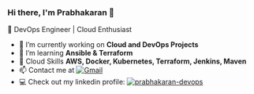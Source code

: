 ### Hi there, I'm Prabhakaran 👋  
🚀 DevOps Engineer | Cloud Enthusiast 

- 🔭 I’m currently working on **Cloud and DevOps Projects**  
- 🌱 I’m learning **Ansible & Terraform**  
- 💬 Cloud Skills **AWS, Docker, Kubernetes, Terraform, Jenkins, Maven**  
- 📫 Contact me at [![Gmail](https://img.shields.io/badge/Gmail-D14836?style=flat-square&logo=gmail&logoColor=white)](mailto:prabhakaranajith25@gmail.com)
- 💻 Check out my linkedin profile: [![prabhakaran-devops](https://img.shields.io/badge/LinkedIn-0A66C2?style=flat-square&logo=linkedin&logoColor=white)](https://www.linkedin.com/in/prabhakaran-devops/)  
